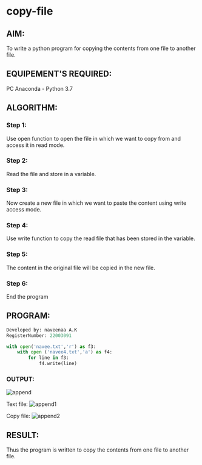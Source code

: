 # copy-file
## AIM:
To write a python program for copying the contents from one file to another file.
## EQUIPEMENT'S REQUIRED: 
PC
Anaconda - Python 3.7
## ALGORITHM: 
### Step 1:
Use open function to open the file in which we want to copy from and access it in read mode.

### Step 2: 
Read the file and store in a variable.

### Step 3: 
Now create a new file in which we want to paste the content using write access mode.

### Step 4:  
Use write function to copy the read file that has been stored in the variable.

### Step 5: 
The content in the original file will be copied in the new file.

### Step 6: 
End the program

## PROGRAM:
```python
Developed by: naveenaa A.K
RegisterNumber: 22003091

with open('navee.txt','r') as f3:
    with open ('navee4.txt','a') as f4:
        for line in f3:
            f4.write(line)
```            

### OUTPUT:
![append](https://user-images.githubusercontent.com/113497406/194220019-1264a050-cac1-47da-9a05-60ca7efe3170.png)

Text file:
![append1](https://user-images.githubusercontent.com/113497406/194220077-130bbf7d-dd55-4e5f-8a77-6d99a180ab09.png)


Copy file:
![append2](https://user-images.githubusercontent.com/113497406/194220107-c8703a55-713a-43d9-a82b-1c5af47ff1f4.png)




## RESULT:
Thus the program is written to copy the contents from one file to another file.
